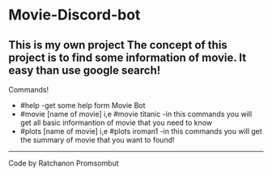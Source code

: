 # Movie-Discord-bot

This is my own project 
The concept of this project is to find some information of movie. It easy than use google search!
------------------------------------------------------------------------------------------------------------------------------------
Commands!
- #help -get some help form Movie Bot
- #movie [name of movie] i,e #movie titanic -in this commands you will get all basic informantion of movie that you need to know
- #plots [name of movie] i,e #plots iroman1 -in this commands you will get the summary of movie that you want to found!
---------------------------------------------------------------------------------------------------------------------------------
Code by Ratchanon Promsombut
